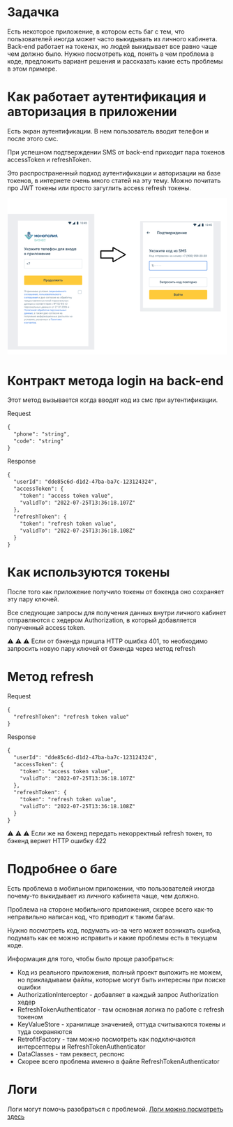 # Задачка

Есть некоторое приложение, в котором есть баг с тем, что пользователей иногда может часто выкидывать из личного кабинета.
Back-end работает на токенах, но людей выкидывает все равно чаще чем должно было. 
Нужно посмотреть код, понять в чем проблема в коде, предложить вариант решения и рассказать какие есть проблемы в этом примере.

# Как работает аутентификация и авторизация в приложении
Есть экран аутентификации. В нем пользователь вводит телефон и после этого смс.

При успешном подтверждении SMS от back-end приходит пара токенов accessToken и refreshToken.

Это распространенный подход аутентификации и авторизации на базе токенов, в интернете очень много статей на эту тему. Можно почитать про JWT токены или просто загуглить access refresh токены.

![app](./images/1.png "Title")

# Контракт метода login на back-end

Этот метод вызывается когда вводят код из смс при аутентификации.

Request
```
{
  "phone": "string",
  "code": "string"
}
```
Response
```
{
  "userId": "dde85c6d-d1d2-47ba-ba7c-123124324",
  "accessToken": {
    "token": "access token value",
    "validTo": "2022-07-25T13:36:18.107Z"
  },
  "refreshToken": {
    "token": "refresh token value",
    "validTo": "2022-07-25T13:36:18.108Z"
  }
}
```

# Как используются токены

После того как приложение получило токены от бэкенда оно сохраняет эту пару ключей. 

Все следующие запросы для получения данных внутри личного кабинет отправляются с хедером Authorization, в который добавляется полученный access token.

:warning: :warning: :warning: Если от бэкенда пришла HTTP ошибка 401, то необходимо запросить новую пару ключей от бэкенда через метод refresh

# Метод refresh 
Request
```
{
  "refreshToken": "refresh token value"
}
```
Response
```
{
  "userId": "dde85c6d-d1d2-47ba-ba7c-123124324",
  "accessToken": {
    "token": "access token value",
    "validTo": "2022-07-25T13:36:18.107Z"
  },
  "refreshToken": {
    "token": "refresh token value",
    "validTo": "2022-07-25T13:36:18.108Z"
  }
}
```
:warning: :warning: :warning: Если же на бэкенд передать некорректный refresh токен, то бэкенд вернет HTTP ошибку 422

# Подробнее о баге

Есть проблема в мобильном приложении, что пользователей иногда почему-то выкидывает из личного кабинета чаще, чем должно.

Проблема на стороне мобильного приложения, скорее всего как-то неправильно написан код, что приводит к таким багам.

Нужно посмотреть код, подумать из-за чего может возникать ошибка, подумать как ее можно исправить и какие проблемы есть в текущем коде.

Информация для того, чтобы было проще разобраться:

- Код из реального приложения, полный проект выложить не можем, но прикладываем файлы, которые могут быть интересны при поиске ошибки
- AuthorizationInterceptor - добавляет в каждый запрос Authorization хедер 
- RefreshTokenAuthenticator - там основная логика по работе с refresh токеном
- KeyValueStore - хранилище значенией, оттуда считываются токены и туда сохраняются
- RetrofitFactory - там можно посмотреть как подключаются интерсептеры и RefreshTokenAuthenticator
- DataClasses - там реквест, респонс
- Скорее всего проблема именно в файле RefreshTokenAuthenticator

# Логи
Логи могут помочь разобраться с проблемой. [Логи можно посмотреть здесь](./docs/logs.md)
